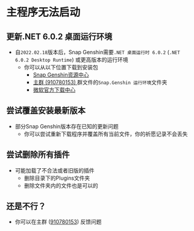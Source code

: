 # 主程序无法启动

## 更新.NET 6.0.2 桌面运行环境

- 自`2022.02.18`版本后，Snap Genshin需要`.NET 桌面运行时 6.0.2` (`.NET 6.0.2 Desktop Runtime`) 或更高版本的运行环境
  - 你可以从以下位置下载到安装包
    - [Snap Genshin资源中心](https://resource.snapgenshin.com/Environment/)
    - [主群 (910780153) ](https://jq.qq.com/?_wv=1027&k=MHLNhhYJ)群文件的`Snap.Genshin 运行环境`文件夹
    - [微软官方下载中心](https://dotnet.microsoft.com/zh-cn/download/dotnet/thank-you/runtime-desktop-6.0.2-windows-x64-installer)

## 尝试覆盖安装最新版本

- 部分Snap Genshin版本存在已知的更新问题
  - 你可以尝试重新下载程序并覆盖所有当前文件，你的祈愿记录不会丢失

## 尝试删除所有插件
- 可能加载了不合法或者旧版的插件
  - 删除目录下的Plugins文件夹
  - 删除文件夹内的文件也是可以的

## 还是不行？

- 你可以在主群 ([910780153](https://jq.qq.com/?_wv=1027&k=MHLNhhYJ)) 反馈问题

